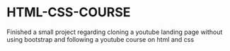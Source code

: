 # HTML-CSS-COURSE
Finished a small project regarding cloning a youtube landing page without using bootstrap and following a youtube course on html and css
